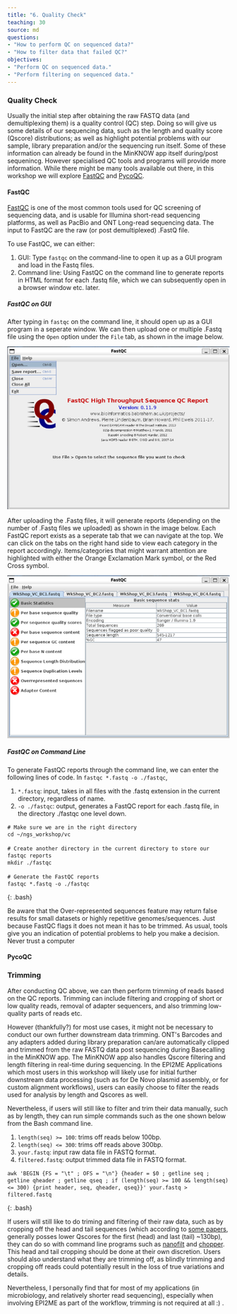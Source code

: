 ```yaml
---
title: "6. Quality Check"
teaching: 30
source: md
questions:
- "How to perform QC on sequenced data?"
- "How to filter data that failed QC?"
objectives:
- "Perform QC on sequenced data."
- "Perform filtering on sequenced data."
---
```


### Quality Check

Usually the initial step after obtaining the raw FASTQ data (and demultiplexing them) is a quality control (QC) step. Doing so will give us some details of our sequencing data, such as the length and quality score (Qscore) distributions; as well as highlight potential problems with our sample, library preparation and/or the sequencing run itself. Some of these information can already be found in the MinKNOW app itself during/post sequenincg. However specialised QC tools and programs will provide more information. While there might be many tools available out there, in this workshop we will explore [FastQC] and [PycoQC].

#### FastQC

[FastQC] is one of the most common tools used for QC screening of sequencing data, and is usable for Illumina short-read sequencing platforms, as well as PacBio and ONT Long-read sequencing data. The input to FastQC are the raw (or post demultiplexed) .FastQ file.

To use FastQC, we can either:
1. GUI: Type `fastqc` on the command-line to open it up as a GUI program and load in the Fastq files.
2. Command line: Using FastQC on the command line to generate reports in HTML format for each .fastq file, which we can subsequently open in a browser window etc. later.

##### FastQC on GUI

After typing in `fastqc` on the command line, it should open up as a GUI program in a seperate window. We can then upload one or multiple .Fastq file using the `Open` option under the `File` tab, as shown in the image below.

![FastQC GUI Homepage](../fig/QC/fastqc_gui_1.png)

After uploading the .Fastq files, it will generate reports (depending on the number of .Fastq files we uploaded) as shown in the image below. Each FastQC report exists as a seperate tab that we can navigate at the top. We can click on the tabs on the right hand side to view each category in the report accordingly. Items/categories that might warrant attention are highlighted with either the Orange Exclamation Mark symbol, or the Red Cross symbol. 

![FastQC GUI Reports](../fig/QC/fastqc_gui_2.png)

##### FastQC on Command Line

To generate FastQC reports through the command line, we can enter the following lines of code. In `fastqc *.fastq -o ./fastqc`,
1. `*.fastq`: input, takes in all files with the .fastq extension in the current directory, regardless of name.
2. `-o ./fastqc`: output, generates a FastQC report for each .fastq file, in the directory ./fastqc one level down.

~~~
# Make sure we are in the right directory
cd ~/ngs_workshop/vc

# Create another directory in the current directory to store our fastqc reports
mkdir ./fastqc

# Generate the FastQC reports
fastqc *.fastq -o ./fastqc
~~~
{: .bash}

Be aware that the Over-represented sequences feature may return false results for small datasets or highly repetitive genomes/sequences. Just because FastQC flags it does not mean it has to be trimmed. As usual, tools give you an indication of potential problems to help you make a decision. Never trust a computer


#### PycoQC



### Trimming

After conducting QC above, we can then perform trimming of reads based on the QC reports. Trimming can include filtering and cropping of short or low quality reads, removal of adapter sequencers, and also trimming low-quality parts of reads etc.

However (thankfully?) for most use cases, it might not be necessary to conduct our own further downstream data trimming. ONT's Barcodes and any adapters added during library preparation can/are automatically clipped and trimmed from the raw FASTQ data post sequencing during Basecalling in the MinKNOW app. The MinKNOW app also handles Qscore filtering and length filtering in real-time during sequencing. In the EPI2ME Applications which most users in this workshop will likely use for initial further downstream data processing (such as for De Novo plasmid assembly, or for custom alignment workflows), users can easily choose to filter the reads used for analysis by length and Qscores as well.

Nevertheless, if users will still like to filter and trim their data manually, such as by length, they can run simple commands such as the one shown below from the Bash command line. 
1. `length(seq) >= 100`: trims off reads below 100bp.
2. `length(seq) <= 300`: trims off reads above 300bp.
3. `your.fastq`: input raw data file in FASTQ format.
4. `filtered.fastq`: output trimmed data file in FASTQ format.

~~~
awk 'BEGIN {FS = "\t" ; OFS = "\n"} {header = $0 ; getline seq ; getline qheader ; getline qseq ; if (length(seq) >= 100 && length(seq) <= 300) {print header, seq, qheader, qseq}}' your.fastq > filtered.fastq
~~~
{: .bash}

If users will still like to do triming and filtering of their raw data, such as by cropping off the head and tail sequences (which according to [some papers], generally posses lower Qscores for the first (head) and last (tail) ~130bp), they can do so with command line programs such as [nanofilt] and [chopper]. This head and tail cropping should be done at their own discretion. Users should also understand what they are trimming off, as blindly trimming and cropping off reads could potentially result in the loss of true variations and details.

Nevertheless, I personally find that for most of my applications (in microbiology, and relatively shorter read sequencing), especially when involving EPI2ME as part of the workflow, trimming is not required at all :) .


[FastQC]: https://www.bioinformatics.babraham.ac.uk/projects/fastqc/
[PycoQC]: https://a-slide.github.io/pycoQC/
[some papers]: https://journals.plos.org/plosone/article?id=10.1371/journal.pone.0257521
[nanofilt]: https://github.com/wdecoster/nanofilt
[chopper]: https://github.com/wdecoster/chopper

